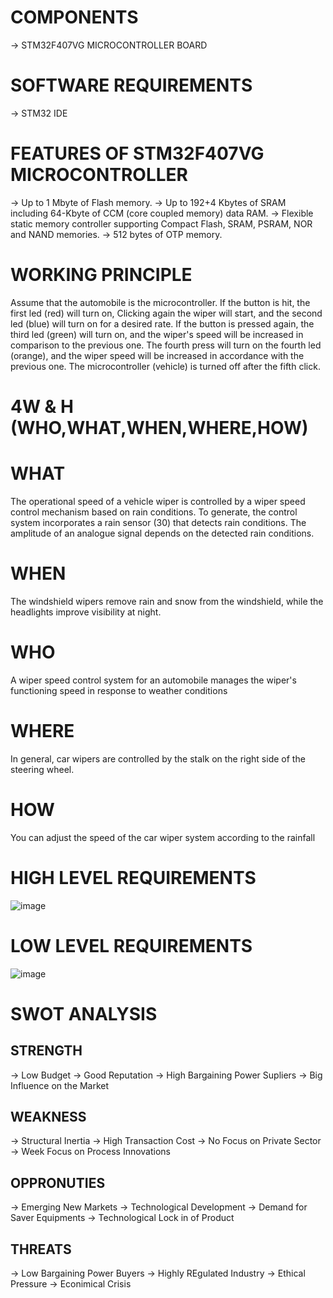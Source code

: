# COMPONENTS
-> STM32F407VG MICROCONTROLLER BOARD


# SOFTWARE REQUIREMENTS
-> STM32 IDE

# FEATURES OF STM32F407VG MICROCONTROLLER
-> Up to 1 Mbyte of Flash memory.
-> Up to 192+4 Kbytes of SRAM including 64-Kbyte of CCM (core coupled memory) data RAM.
-> Flexible static memory controller supporting Compact Flash, SRAM, PSRAM, NOR and NAND memories.
-> 512 bytes of OTP memory.

# WORKING PRINCIPLE
Assume that the automobile is the microcontroller. If the button is hit, the first led (red) will turn on, Clicking again the wiper will start, and the second led (blue) will turn on for a desired rate. If the button is pressed again, the third led (green) will turn on, and the wiper's speed will be increased in comparison to the previous one. The fourth press will turn on the fourth led (orange), and the wiper speed will be increased in accordance with the previous one. The microcontroller (vehicle) is turned off after the fifth click.

# 4W & H (WHO,WHAT,WHEN,WHERE,HOW)

# WHAT
The operational speed of a vehicle wiper is controlled by a wiper speed control mechanism based on rain conditions. To generate, the control system incorporates a rain sensor (30) that detects rain conditions. The amplitude of an analogue signal depends on the detected rain conditions. 

# WHEN
The windshield wipers remove rain and snow from the windshield, while the headlights improve visibility at night.

# WHO
A wiper speed control system for an automobile manages the wiper's functioning speed in response to weather conditions

# WHERE
In general, car wipers are controlled by the stalk on the right side of the steering wheel.

# HOW
You can adjust the speed of the car wiper system according to the rainfall

# HIGH LEVEL REQUIREMENTS
![image](https://user-images.githubusercontent.com/80596756/168078402-da8d0884-3a8d-40dd-97bb-3897d5284875.png)

# LOW LEVEL REQUIREMENTS
![image](https://user-images.githubusercontent.com/80596756/168078554-2324aee6-1714-47cf-8bb9-c28e7318267e.png)

# SWOT ANALYSIS

## STRENGTH
-> Low Budget
-> Good Reputation
-> High Bargaining Power Supliers
-> Big Influence on the Market

## WEAKNESS
-> Structural Inertia
-> High Transaction Cost
-> No Focus on Private Sector
-> Week Focus on Process Innovations

## OPPRONUTIES
-> Emerging New Markets
-> Technological Development
-> Demand for Saver Equipments
-> Technological Lock in of Product

## THREATS
-> Low Bargaining Power Buyers
-> Highly REgulated Industry
-> Ethical Pressure
-> Econimical Crisis


